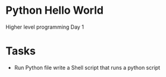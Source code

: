 # Python Hello World
Higher level programming Day 1

# Tasks

- Run Python file
write a Shell script that runs a python script
